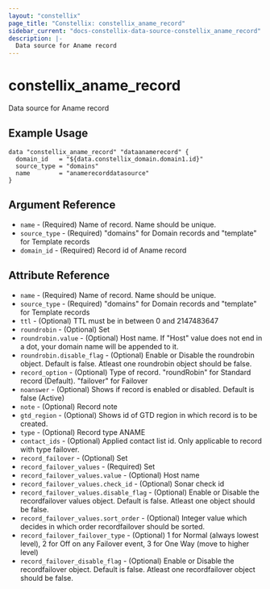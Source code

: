 ```yaml
---
layout: "constellix"
page_title: "Constellix: constellix_aname_record"
sidebar_current: "docs-constellix-data-source-constellix_aname_record"
description: |-
  Data source for Aname record
---
```


# constellix_aname_record #
Data source for Aname record


## Example Usage ##

```hcl
data "constellix_aname_record" "dataanamerecord" {
  domain_id   = "${data.constellix_domain.domain1.id}"
  source_type = "domains"
  name        = "anamerecorddatasource"
}

```
## Argument Reference ##
* `name` - (Required) Name of record. Name should be unique.
* `source_type` - (Required) "domains" for Domain records and "template" for Template records
* `domain_id` - (Required) Record id of Aname record

## Attribute Reference ##
* `name` - (Required) Name of record. Name should be unique.
* `source_type` - (Required) "domains" for Domain records and "template" for Template records
* `ttl` - (Optional) TTL must be in between 0 and 2147483647
* `roundrobin` - (Optional) Set
* `roundrobin.value` - (Optional) Host name. If "Host" value does not end in a dot, your domain name will be appended to it.
* `roundrobin.disable_flag` - (Optional) Enable or Disable the roundrobin object. Default is false. Atleast one roundrobin object should be false.
* `record_option` - (Optional) Type of record. "roundRobin" for Standard record (Default). "failover" for Failover
* `noanswer` - (Optional) Shows if record is enabled or disabled. Default is false (Active)
* `note` - (Optional) Record note
* `gtd_region` - (Optional) Shows id of GTD region in which record is to be created.
* `type` - (Optional) Record type ANAME
* `contact_ids` - (Optional) Applied contact list id. Only applicable to record with type failover.
* `record_failover` - (Optional) Set
* `record_failover_values` - (Required) Set
* `record_failover_values.value` - (Optional) Host name
* `record_failover_values.check_id` - (Optional) Sonar check id
* `record_failover_values.disable_flag` - (Optional) Enable or Disable the recordfailover values object. Default is false. Atleast one object should be false.
* `record_failover_values.sort_order` - (Optional) Integer value which decides in which order recordfailover should be sorted.
* `record_failover_failover_type` - (Optional) 1 for Normal (always lowest level), 2 for Off on any Failover event, 3 for One Way (move to higher level)
* `record_failover_disable_flag` - (Optional) Enable or Disable the recordfailover object. Default is false. Atleast one recordfailover object should be false.
